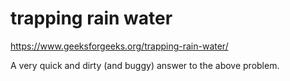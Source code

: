 # trapping rain water

https://www.geeksforgeeks.org/trapping-rain-water/

A very quick and dirty (and buggy) answer to the above problem.
